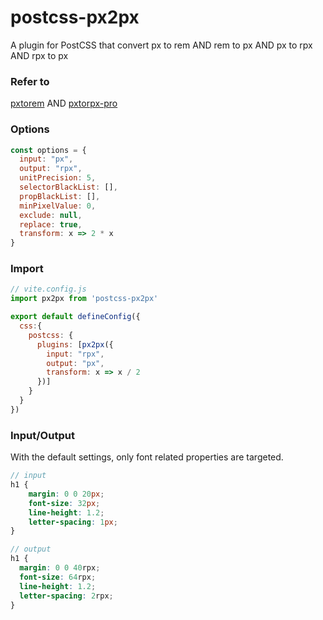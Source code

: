 # postcss-px2px
A plugin for PostCSS that convert px to rem AND rem to px AND px to rpx AND rpx to px

### Refer to
[pxtorem](https://github.com/cuth/postcss-pxtorem) AND [pxtorpx-pro](https://github.com/Genuifx/postcss-pxtorpx-pro) 

### Options
```js
const options = {
  input: "px",
  output: "rpx",
  unitPrecision: 5,
  selectorBlackList: [],
  propBlackList: [],
  minPixelValue: 0,
  exclude: null,
  replace: true,
  transform: x => 2 * x
}
```

### Import
```js
// vite.config.js
import px2px from 'postcss-px2px'

export default defineConfig({
  css:{
    postcss: {
      plugins: [px2px({
        input: "rpx",
        output: "px",
        transform: x => x / 2
      })]
    }
  }
})
```

### Input/Output
With the default settings, only font related properties are targeted.

```scss
// input
h1 {
    margin: 0 0 20px;
    font-size: 32px;
    line-height: 1.2;
    letter-spacing: 1px;
}

// output
h1 { 
  margin: 0 0 40rpx; 
  font-size: 64rpx; 
  line-height: 1.2; 
  letter-spacing: 2rpx; 
}
```
